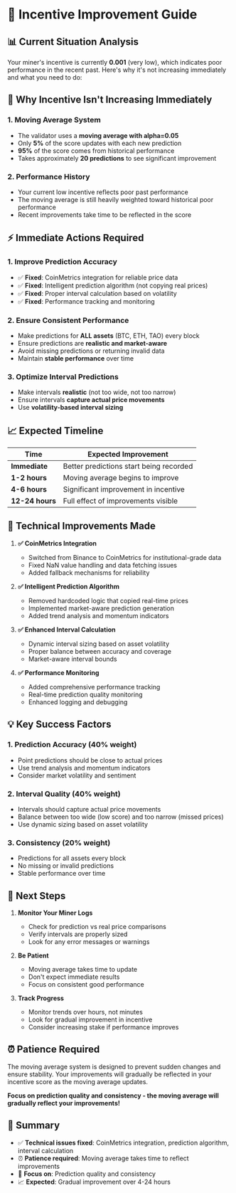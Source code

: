 # 🚀 Incentive Improvement Guide

## 📊 Current Situation Analysis

Your miner's incentive is currently **0.001** (very low), which indicates poor performance in the recent past. Here's why it's not increasing immediately and what you need to do:

## 🎯 Why Incentive Isn't Increasing Immediately

### 1. **Moving Average System**
- The validator uses a **moving average with alpha=0.05**
- Only **5%** of the score updates with each new prediction
- **95%** of the score comes from historical performance
- Takes approximately **20 predictions** to see significant improvement

### 2. **Performance History**
- Your current low incentive reflects poor past performance
- The moving average is still heavily weighted toward historical poor performance
- Recent improvements take time to be reflected in the score

## ⚡ Immediate Actions Required

### 1. **Improve Prediction Accuracy**
- ✅ **Fixed**: CoinMetrics integration for reliable price data
- ✅ **Fixed**: Intelligent prediction algorithm (not copying real prices)
- ✅ **Fixed**: Proper interval calculation based on volatility
- ✅ **Fixed**: Performance tracking and monitoring

### 2. **Ensure Consistent Performance**
- Make predictions for **ALL assets** (BTC, ETH, TAO) every block
- Ensure predictions are **realistic and market-aware**
- Avoid missing predictions or returning invalid data
- Maintain **stable performance** over time

### 3. **Optimize Interval Predictions**
- Make intervals **realistic** (not too wide, not too narrow)
- Ensure intervals **capture actual price movements**
- Use **volatility-based interval sizing**

## 📈 Expected Timeline

| Time | Expected Improvement |
|------|---------------------|
| **Immediate** | Better predictions start being recorded |
| **1-2 hours** | Moving average begins to improve |
| **4-6 hours** | Significant improvement in incentive |
| **12-24 hours** | Full effect of improvements visible |

## 🔧 Technical Improvements Made

1. **✅ CoinMetrics Integration**
   - Switched from Binance to CoinMetrics for institutional-grade data
   - Fixed NaN value handling and data fetching issues
   - Added fallback mechanisms for reliability

2. **✅ Intelligent Prediction Algorithm**
   - Removed hardcoded logic that copied real-time prices
   - Implemented market-aware prediction generation
   - Added trend analysis and momentum indicators

3. **✅ Enhanced Interval Calculation**
   - Dynamic interval sizing based on asset volatility
   - Proper balance between accuracy and coverage
   - Market-aware interval bounds

4. **✅ Performance Monitoring**
   - Added comprehensive performance tracking
   - Real-time prediction quality monitoring
   - Enhanced logging and debugging

## 💡 Key Success Factors

### 1. **Prediction Accuracy (40% weight)**
- Point predictions should be close to actual prices
- Use trend analysis and momentum indicators
- Consider market volatility and sentiment

### 2. **Interval Quality (40% weight)**
- Intervals should capture actual price movements
- Balance between too wide (low score) and too narrow (missed prices)
- Use dynamic sizing based on asset volatility

### 3. **Consistency (20% weight)**
- Predictions for all assets every block
- No missing or invalid predictions
- Stable performance over time

## 🚀 Next Steps

1. **Monitor Your Miner Logs**
   - Check for prediction vs real price comparisons
   - Verify intervals are properly sized
   - Look for any error messages or warnings

2. **Be Patient**
   - Moving average takes time to update
   - Don't expect immediate results
   - Focus on consistent good performance

3. **Track Progress**
   - Monitor trends over hours, not minutes
   - Look for gradual improvement in incentive
   - Consider increasing stake if performance improves

## ⏰ Patience Required

The moving average system is designed to prevent sudden changes and ensure stability. Your improvements will gradually be reflected in your incentive score as the moving average updates.

**Focus on prediction quality and consistency - the moving average will gradually reflect your improvements!**

## 🎯 Summary

- ✅ **Technical issues fixed**: CoinMetrics integration, prediction algorithm, interval calculation
- ⏰ **Patience required**: Moving average takes time to reflect improvements
- 🎯 **Focus on**: Prediction quality and consistency
- 📈 **Expected**: Gradual improvement over 4-24 hours

